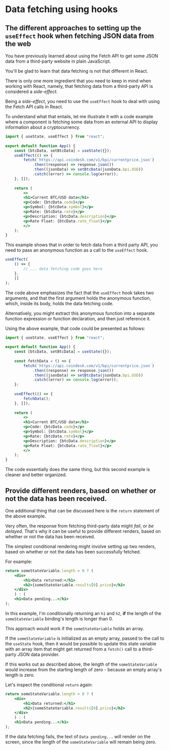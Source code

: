 # Data fetching using hooks

## The different approaches to setting up the `useEffect` hook when fetching JSON data from the web

You have previously learned about using the Fetch API to get some JSON data from a third-party website in plain JavaScript.

You'll be glad to learn that data fetching is not that different in React.

There is only one more ingredient that you need to keep in mind when working with React, namely, that fetching data from a third-party API is considered a _side-effect_.

Being a _side-effect_, you need to use the `useEffect` hook to deal with using the Fetch API calls in React.

To understand what that entails, let me illustrate it with a code example where a component is fetching some data from an external API to display information about a cryptocurrency.

```jsx
import { useState, useEffect } from "react"; 
 
export default function App() { 
    const [btcData, setBtcData] = useState({}); 
    useEffect(() => { 
        fetch(`https://api.coindesk.com/v1/bpi/currentprice.json`) 
            .then((response) => response.json()) 
            .then((jsonData) => setBtcData(jsonData.bpi.USD)) 
            .catch((error) => console.log(error)); 
    }, []); 
    
    return ( 
        <> 
        <h1>Current BTC/USD data</h1> 
        <p>Code: {btcData.code}</p> 
        <p>Symbol: {btcData.symbol}</p> 
        <p>Rate: {btcData.rate}</p> 
        <p>Description: {btcData.description}</p> 
        <p>Rate Float: {btcData.rate_float}</p> 
        </> 
    ); 
} 
```

This example shows that in order to fetch data from a third party API, you need to pass an anonymous function as a call to the `useEffect` hook. 

```jsx
useEffect( 
    () => { 
        // ... data fetching code goes here 
    }, 
    [] 
); 
```

The code above emphasizes the fact that the `useEffect` hook takes two arguments, and that the first argument holds the anonymous function, which, inside its body, holds the data fetching code.

Alternatively, you might extract this anonymous function into a separate function expression or function declaration, and then just reference it.

Using the above example, that code could be presented as follows:

```jsx
import { useState, useEffect } from "react"; 
 
export default function App() { 
    const [btcData, setBtcData] = useState({}); 
    
    const fetchData = () => { 
        fetch(`https://api.coindesk.com/v1/bpi/currentprice.json`) 
            .then((response) => response.json()) 
            .then((jsonData) => setBtcData(jsonData.bpi.USD)) 
            .catch((error) => console.log(error)); 
    }; 
    
    useEffect(() => { 
        fetchData(); 
    }, []); 
    
    return ( 
        <> 
        <h1>Current BTC/USD data</h1> 
        <p>Code: {btcData.code}</p> 
        <p>Symbol: {btcData.symbol}</p> 
        <p>Rate: {btcData.rate}</p> 
        <p>Description: {btcData.description}</p> 
        <p>Rate Float: {btcData.rate_float}</p> 
        </> 
    ); 
} 
```

The code essentially does the same thing, but this second example is cleaner and better organized.

## Provide different renders, based on whether or not the data has been received.

One additional thing that can be discussed here is the `return` statement of the above example.

Very often, the response from fetching third-party data might _fail_, or _be delayed_. That's why it can be useful to provide different renders, based on whether or not the data has been received.

The simplest conditional rendering might involve setting up two renders, based on whether or not the data has been successfully fetched.

For example:

```jsx
return someStateVariable.length > 0 ? ( 
    <div> 
        <h1>Data returned:</h1> 
        <h2>{someStateVariable.results[0].price}</h2> 
    </div> 
    ) : ( 
    <h1>Data pending...</h1> 
); 
```

In this example, I'm conditionally returning an `h1` and `h2`, __if__ the length of the `someStateVariable` binding's length is longer than 0.

This approach would work if the `someStateVariable` holds an array.

If the `someStateVariable` is initialized as an empty array, passed to the call to the `useState` hook, then it would be possible to update this state variable with an array item that might get returned from a `fetch()` call to a third-party JSON data provider.

If this works out as described above, the length of the `someStateVariable` would increase from the starting length of zero - because an empty array's length is zero.

Let's inspect the conditional `return` again:

```jsx
return someStateVariable.length > 0 ? ( 
    <div> 
        <h1>Data returned:</h1> 
        <h2>{someStateVariable.results[0].price}</h2> 
    </div> 
    ) : ( 
    <h1>Data pending...</h1> 
); 
```

If the data fetching fails, the text of `Data pending...` will render on the screen, since the length of the `someStateVariable` will remain being zero.